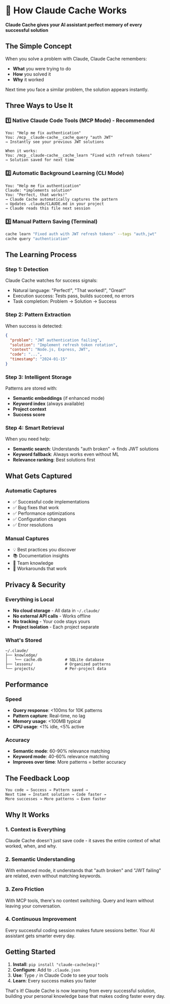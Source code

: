 # 🧠 How Claude Cache Works

**Claude Cache gives your AI assistant perfect memory of every successful solution**

## The Simple Concept

When you solve a problem with Claude, Claude Cache remembers:
- **What** you were trying to do
- **How** you solved it
- **Why** it worked

Next time you face a similar problem, the solution appears instantly.

## Three Ways to Use It

### 1️⃣ Native Claude Code Tools (MCP Mode) - Recommended
```
You: "Help me fix authentication"
You: /mcp__claude-cache__cache_query "auth JWT"
→ Instantly see your previous JWT solutions

When it works:
You: /mcp__claude-cache__cache_learn "Fixed with refresh tokens"
→ Solution saved for next time
```

### 2️⃣ Automatic Background Learning (CLI Mode)
```
You: "Help me fix authentication"
Claude: *implements solution*
You: "Perfect, that works!"
→ Claude Cache automatically captures the pattern
→ Updates .claude/CLAUDE.md in your project
→ Claude reads this file next session
```

### 3️⃣ Manual Pattern Saving (Terminal)
```bash
cache learn "Fixed auth with JWT refresh tokens" --tags "auth,jwt"
cache query "authentication"
```

## The Learning Process

### Step 1: Detection
Claude Cache watches for success signals:
- Natural language: "Perfect!", "That worked!", "Great!"
- Execution success: Tests pass, builds succeed, no errors
- Task completion: Problem → Solution → Success

### Step 2: Pattern Extraction
When success is detected:
```json
{
  "problem": "JWT authentication failing",
  "solution": "Implement refresh token rotation",
  "context": "Node.js, Express, JWT",
  "code": "...",
  "timestamp": "2024-01-15"
}
```

### Step 3: Intelligent Storage
Patterns are stored with:
- **Semantic embeddings** (if enhanced mode)
- **Keyword index** (always available)
- **Project context**
- **Success score**

### Step 4: Smart Retrieval
When you need help:
- **Semantic search**: Understands "auth broken" → finds JWT solutions
- **Keyword fallback**: Always works even without ML
- **Relevance ranking**: Best solutions first

## What Gets Captured

### Automatic Captures
- ✅ Successful code implementations
- ✅ Bug fixes that work
- ✅ Performance optimizations
- ✅ Configuration changes
- ✅ Error resolutions

### Manual Captures
- 💡 Best practices you discover
- 📚 Documentation insights
- 🎯 Team knowledge
- 🔧 Workarounds that work

## Privacy & Security

### Everything is Local
- **No cloud storage** - All data in `~/.claude/`
- **No external API calls** - Works offline
- **No tracking** - Your code stays yours
- **Project isolation** - Each project separate

### What's Stored
```
~/.claude/
├── knowledge/
│   └── cache.db          # SQLite database
├── lessons/              # Organized patterns
└── projects/             # Per-project data
```

## Performance

### Speed
- **Query response**: <100ms for 10K patterns
- **Pattern capture**: Real-time, no lag
- **Memory usage**: <100MB typical
- **CPU usage**: <1% idle, <5% active

### Accuracy
- **Semantic mode**: 60-90% relevance matching
- **Keyword mode**: 40-60% relevance matching
- **Improves over time**: More patterns = better accuracy

## The Feedback Loop

```
You code → Success → Pattern saved →
Next time → Instant solution → Code faster →
More successes → More patterns → Even faster
```

## Why It Works

### 1. Context is Everything
Claude Cache doesn't just save code - it saves the entire context of what worked, when, and why.

### 2. Semantic Understanding
With enhanced mode, it understands that "auth broken" and "JWT failing" are related, even without matching keywords.

### 3. Zero Friction
With MCP tools, there's no context switching. Query and learn without leaving your conversation.

### 4. Continuous Improvement
Every successful coding session makes future sessions better. Your AI assistant gets smarter every day.

## Getting Started

1. **Install**: `pip install "claude-cache[mcp]"`
2. **Configure**: Add to `.claude.json`
3. **Use**: Type `/` in Claude Code to see your tools
4. **Learn**: Every success makes you faster

That's it! Claude Cache is now learning from every successful solution, building your personal knowledge base that makes coding faster every day.